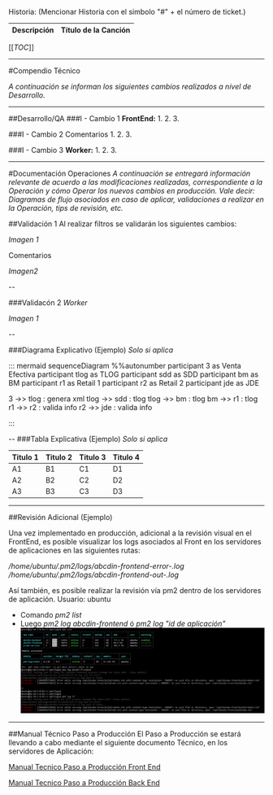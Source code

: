 Historia: 
(Mencionar Historia con el simbolo "#" + el número de ticket.)

| Descripción | Título de la Canción |
|--|--|
[[_TOC_]]

----
#Compendio Técnico


_A continuación se informan los siguientes cambios realizados a nivel de Desarrollo._

----
##Desarrollo/QA
###I - Cambio 1
**FrontEnd:**
1. 
2. 
3. 

###I - Cambio 2
Comentarios
1. 
2. 
3. 

###I - Cambio 3
**Worker:**
1. 
2. 
3. 

----

#Documentación Operaciones
_A continuación se entregará información relevante de acuerdo a las modificaciones realizadas, correspondiente a la Operación y cómo Operar los nuevos cambios en producción. Vale decir: Diagramas de flujo asociados en caso de aplicar, validaciones a realizar en la Operación, tips de revisión, etc._

##Validación 1
Al realizar filtros se validarán los  siguientes cambios:

_Imagen 1_

Comentarios

_Imagen2_

--

###Validacón 2
*Worker*

_Imagen 1_

--

###Diagrama Explicativo (Ejemplo)
_Solo si aplica_

::: mermaid
 sequenceDiagram
    %%autonumber 
    participant 3 as Venta Efectiva
    participant tlog as TLOG
    participant sdd as SDD
    participant bm as BM
    participant r1 as Retail 1
    participant r2 as Retail 2
    participant jde as JDE

        
   3 ->> tlog : genera xml
   tlog ->> sdd : tlog
   tlog ->> bm : tlog
   bm ->> r1 : tlog
   r1 ->> r2 : valida info
   r2 ->> jde : valida info

:::

--
###Tabla Explicativa (Ejemplo)
_Solo si aplica_

| Titulo 1 | Titulo 2 | Titulo 3 | Titulo 4 |
|--|--|--|--|
| A1 | B1 | C1 | D1 |
| A2 | B2 | C2 | D2 |
| A3 | B3 | C3 | D3 |

----

##Revisión Adicional (Ejemplo)

Una vez implementado en producción, adicional a la revisión visual en el FrontEnd, es posible visualizar los logs asociados al Front en los servidores de aplicaciones en las siguientes rutas:

_/home/ubuntu/.pm2/logs/abcdin-frontend-error-*.log
/home/ubuntu/.pm2/logs/abcdin-frontend-out-*.log_

Así también, es posible realizar la revisión vía pm2 dentro de los servidores de aplicación.
Usuario: ubuntu

- Comando _pm2 list_
- Luego _pm2 log abcdin-frontend_ ó _pm2 log "id de aplicación"_ 
![image.png](/.attachments/image-3b92c558-cdc9-419a-b9c9-36a7e7a08fae.png)


----
##Manual Técnico Paso a Producción
El Paso a Producción se estará llevando a cabo mediante el siguiente documento Técnico, en los servidores de Aplicación:

[Manual Tecnico Paso a Producción Front End](https://dev.azure.com/ADretail/kiosko/_wiki/wikis/kiosko.wiki/281/Manual-T%C3%A9cnico-Paso-a-Producci%C3%B3n-Front-End)

[Manual Tecnico Paso a Producción Back End](https://dev.azure.com/ADretail/kiosko/_wiki/wikis/kiosko.wiki/283/Manual-T%C3%A9cnico-Paso-a-Producci%C3%B3n-Back-End)
